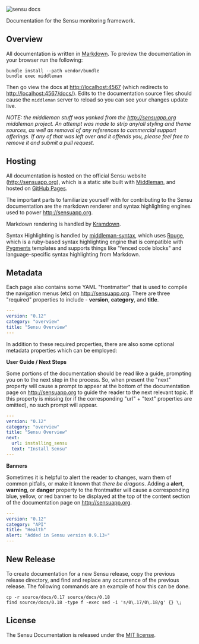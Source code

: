 ![sensu docs](https://raw.github.com/sensu/sensu/master/sensu-logo.png)

Documentation for the Sensu monitoring framework.

## Overview

All documentation is written in [Markdown][markdown]. To preview the documentation in your browser run the following:

~~~ shell
bundle install --path vendor/bundle
bundle exec middleman
~~~

Then go view the docs at [http://localhost:4567](http://localhost:4567) (which redirects to [http://localhost:4567/docs/](http://localhost:4567/docs/)). Edits to the documentation source files should cause the `middleman` server to reload so you can see your changes update live.

*NOTE:* _the middleman stuff was yanked from the http://sensuapp.org middleman project. An attempt was made to strip any/all styling and theme sources, as well as removal of any references to commercial support offerings. If any of that was left over and it offends you, please feel free to remove it and submit a pull request._

## Hosting

All documentation is hosted on the official Sensu website (http://sensuapp.org), which is a static site built with [Middleman][middleman], and hosted on [GitHub Pages][pages].

The important parts to familiarize yourself with for contributing to the Sensu documentation are the markdown renderer and syntax highlighting engines used to power http://sensuapp.org.

Markdown rendering is handled by [Kramdown][kramdown].

Syntax Highlighting is handled by [middleman-syntax][syntax], which uses [Rouge][rouge], which is a ruby-based syntax highlighting engine that is compatible with [Pygments][pygments] templates and supports things like "fenced code blocks" and language-specific syntax highlighting from Markdown.

## Metadata

Each page also contains some YAML "frontmatter" that is used to compile the navigation menus (etc) on http://sensuapp.org. There are three "required" properties to include - **version**, **category**, and **title**.

~~~ yaml
---
version: "0.12"
category: "overview"
title: "Sensu Overview"
---
~~~

In addition to these required properties, there are also some optional metadata properties which can be employed:

**User Guide / Next Steps**

Some portions of the documentation should be read like a guide, prompting you on to the next step in the process. So, when present the "next" property will cause a prompt to appear at the bottom of the documentation page on http://sensuapp.org to guide the reader to the next relevant topic. If this property is missing (or if the corresponding "url" + "text" properties are omitted), no such prompt will appear.

~~~ yaml
---
version: "0.12"
category: "overview"
title: "Sensu Overview"
next:
  url: installing_sensu
  text: "Install Sensu"
---
~~~

**Banners**

Sometimes it is helpful to alert the reader to changes, warn them of common pitfalls, or make it known that _there be dragons_. Adding a **alert**, **warning**, or **danger** property to the frontmatter will cause a corresponding blue, yellow, or red banner to be displayed at the top of the content section of the documentation page on http://sensuapp.org.

~~~ yaml
---
version: "0.12"
category: "API"
title: "Health"
alert: "Added in Sensu version 0.9.13+"
---
~~~

## New Release

To create documentation for a new Sensu release, copy the previous release directory, and find and replace any occurrence of the previous release. The following commands are an example of how this can be done.

~~~ shell
cp -r source/docs/0.17 source/docs/0.18
find source/docs/0.18 -type f -exec sed -i 's/0\.17/0\.18/g' {} \;
~~~

## License
The Sensu Documentation is released under the
[MIT license][mit-license].


[markdown]: http://daringfireball.net/projects/markdown/syntax
[sensuapp]: http://sensuapp.org
[middleman]: http://middlemanapp.com
[pages]: http://pages.github.com/
[kramdown]: http://kramdown.gettalong.org/
[syntax]: https://github.com/middleman/middleman-syntax
[rouge]: https://github.com/jayferd/rouge
[pygments]: http://pygments.org/
[mit-license]: https://raw.github.com/sensu/sensu-docs/master/MIT-LICENSE.txt

